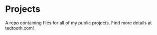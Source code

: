 # Projects
A repo containing files for all of my public projects. Find more details at tedtooth.com!
